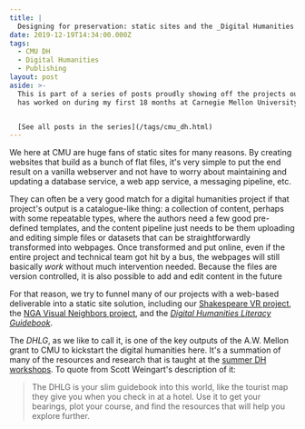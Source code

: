 ```yaml
---
title: |
  Designing for preservation: static sites and the _Digital Humanities Literacy Guidebook_
date: 2019-12-19T14:34:00.000Z
tags:
  - CMU DH
  - Digital Humanities
  - Publishing
layout: post
aside: >-
  This is part of a series of posts proudly showing off the projects our team
  has worked on during my first 18 months at Carnegie Mellon University.


  [See all posts in the series](/tags/cmu_dh.html)
---
```


We here at CMU are huge fans of static sites for many reasons.
By creating websites that build as a bunch of flat files, it's very simple to put the end result on a vanilla webserver and not have to worry about maintaining and updating a database service, a web app service, a messaging pipeline, etc.

They can often be a very good match for a digital humanities project if that project's output is a catalogue-like thing: a collection of content, perhaps with some repeatable types, where the authors need a few good pre-defined templates, and the content pipeline just needs to be them uploading and editing simple files or datasets that can be straightforwardly transformed into webpages.
Once transformed and put online, even if the entire project and technical team got hit by a bus, the webpages will still basically *work* without much intervention needed.
Because the files are version controlled, it is also possible to add and edit content in the future

For that reason, we try to funnel many of our projects with a web-based deliverable into a static site solution, including our [Shakespeare VR project](https://dh-web.hss.cmu.edu/shakespeare_vr/), the [NGA Visual Neighbors project](https://dh-web.hss.cmu.edu/nga/), and the [_Digital Humanities Literacy Guidebook_](https://cmu-lib.github.io/dhlg/).

The _DHLG_, as we like to call it, is one of the key outputs of the A.W. Mellon grant to CMU to kickstart the digital humanities here.
It's a summation of many of the resources and research that is taught at the [summer DH workshops]().
To quote from Scott Weingart's description of it:

>The DHLG is your slim guidebook into this world, like the tourist map they give you when you check in at a hotel. Use it to get your bearings, plot your course, and find the resources that will help you explore further.




